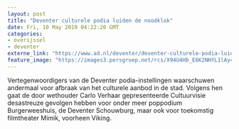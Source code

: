 ```yaml
---
layout: post
title: "Deventer culturele podia luiden de noodklok"
date: Fri, 10 May 2019 04:22:20 GMT
categories: 
- overijssel 
- deventer 
externe_link: "https://www.ad.nl/deventer/deventer-culturele-podia-luiden-de-noodklok~a6d5866f/"
feature_image: "https://images3.persgroep.net/rcs/X94U4Hb_E6K2NHYL1lAy4mECkKs/diocontent/138071845/_fitwidth/400/?appId=21791a8992982cd8da851550a453bd7f&quality=0.7"
---
```


Vertegenwoordigers van de Deventer podia-instellingen waarschuwen andermaal voor afbraak van het culturele aanbod in de stad. Volgens hen gaat de door wethouder Carlo Verhaar gepresenteerde Cultuurvisie desastreuze gevolgen hebben voor onder meer poppodium Burgerweeshuis, de Deventer Schouwburg, maar ook voor toekomstig filmtheater Mimik, voorheen Viking.
